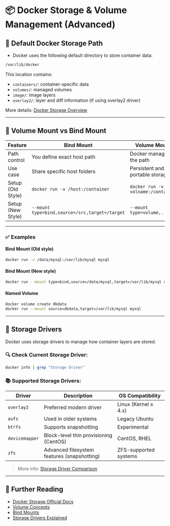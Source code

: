 # 📦 Docker Storage & Volume Management (Advanced)

## 📁 Default Docker Storage Path

- Docker uses the following default directory to store container data:
```bash
/var/lib/docker
```

This location contains:

- `containers/`: container-specific data
- `volumes/`: managed volumes
- `image/`: image layers
- `overlay2/`: layer and diff information (if using overlay2 driver)

More details: [Docker Storage Overview](https://docs.docker.com/storage/)

---

## 🔗 Volume Mount vs Bind Mount

| Feature            | Bind Mount                                      | Volume Mount                        |
|--------------------|--------------------------------------------------|-------------------------------------|
| Path control       | You define exact host path                       | Docker manages the path             |
| Use case           | Share specific host folders                      | Persistent and portable storage     |
| Setup (Old Style)  | `docker run -v /host:/container`                | `docker run -v volname:/container`  |
| Setup (New Style)  | `--mount type=bind,source=/src,target=/target`  | `--mount type=volume,...`           |

---

### ✅ Examples

#### Bind Mount (Old style)

```bash
docker run -v /data/mysql:/var/lib/mysql mysql
```

#### Bind Mount (New style)

```bash
docker run --mount type=bind,source=/data/mysql,target=/var/lib/mysql mysql
```

#### Named Volume

```bash
docker volume create dbdata
docker run --mount source=dbdata,target=/var/lib/mysql mysql
```

---

## 🧰 Storage Drivers

Docker uses storage drivers to manage how container layers are stored.

### 🔍 Check Current Storage Driver:

```bash
docker info | grep "Storage Driver"
```

### 📚 Supported Storage Drivers:

| Driver        | Description                                  | OS Compatibility          |
|---------------|----------------------------------------------|---------------------------|
| `overlay2`    | Preferred modern driver                      | Linux (Kernel ≥ 4.x)      |
| `aufs`        | Used in older systems                        | Legacy Ubuntu             |
| `btrfs`       | Supports snapshotting                        | Experimental              |
| `devicemapper`| Block-level thin provisioning (CentOS)       | CentOS, RHEL              |
| `zfs`         | Advanced filesystem features (snapshotting)  | ZFS-supported systems     |

> More info: [Storage Driver Comparison](https://docs.docker.com/storage/storagedriver/)

---

## 📘 Further Reading

- [Docker Storage Official Docs](https://docs.docker.com/storage/)
- [Volume Concepts](https://docs.docker.com/storage/volumes/)
- [Bind Mounts](https://docs.docker.com/storage/bind-mounts/)
- [Storage Drivers Explained](https://docs.docker.com/storage/storagedriver/)

